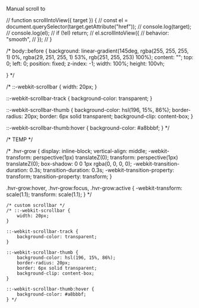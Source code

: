 Manual scroll to

   // function scrollIntoView({ target }) {
    //     const el = document.querySelector(target.getAttribute("href"));
    //     console.log(target);
    //     console.log(el);
    //     if (!el) return;
    //     el.scrollIntoView({
    //         behavior: "smooth",
    //     });
    // }


<!-- <nav>
    <a href=".tabs" on:click|preventDefault={scrollIntoView}>Section 1</a>
    <a href="#section-2" on:click|preventDefault={scrollIntoView}>Section 2</a>
    <a href="#section-3" on:click|preventDefault={scrollIntoView}>Section 3</a>
</nav>

<main class="test">
    <section id="section-1">
        <h2>Section 1</h2>
    </section>

    <section id="section-2">
        <h2>Section 2</h2>
    </section>

    <section id="section-3">
        <h2>Section 3</h2>
    </section>
</main> -->




/* body::before {
	background: linear-gradient(145deg, rgba(255, 255, 255, 1) 0%, rgba(29, 251, 255, 1) 53%, rgb(251, 255, 253) 100%);
	content: "";
	top: 0;
	left: 0;
	position: fixed;
	z-index: -1;
	width: 100%;
	height: 100vh;

} */

/* ::-webkit-scrollbar {
	width: 20px;
}

::-webkit-scrollbar-track {
	background-color: transparent;
}

::-webkit-scrollbar-thumb {
	background-color: hsl(196, 15%, 86%);
	border-radius: 20px;
	border: 6px solid transparent;
	background-clip: content-box;
}

::-webkit-scrollbar-thumb:hover {
	background-color: #a8bbbf;
} */

/* TEMP */

/* .hvr-grow {
	display: inline-block;
	vertical-align: middle;
	-webkit-transform: perspective(1px) translateZ(0);
	transform: perspective(1px) translateZ(0);
	box-shadow: 0 0 1px rgba(0, 0, 0, 0);
	-webkit-transition-duration: 0.3s;
	transition-duration: 0.3s;
	-webkit-transition-property: transform;
	transition-property: transform;
}

.hvr-grow:hover,
.hvr-grow:focus,
.hvr-grow:active {
	-webkit-transform: scale(1.1);
	transform: scale(1.1);
} */


    /* custom scrollbar */
    /* ::-webkit-scrollbar {
        width: 20px;
    }

    ::-webkit-scrollbar-track {
        background-color: transparent;
    }

    ::-webkit-scrollbar-thumb {
        background-color: hsl(196, 15%, 86%);
        border-radius: 20px;
        border: 6px solid transparent;
        background-clip: content-box;
    }

    ::-webkit-scrollbar-thumb:hover {
        background-color: #a8bbbf;
    } */